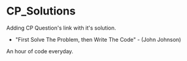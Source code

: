 # CP_Solutions

Adding CP Question's link with it's solution.

 - "First Solve The Problem, then Write The Code" - (John Johnson)
 
 An hour of code everyday.
 

